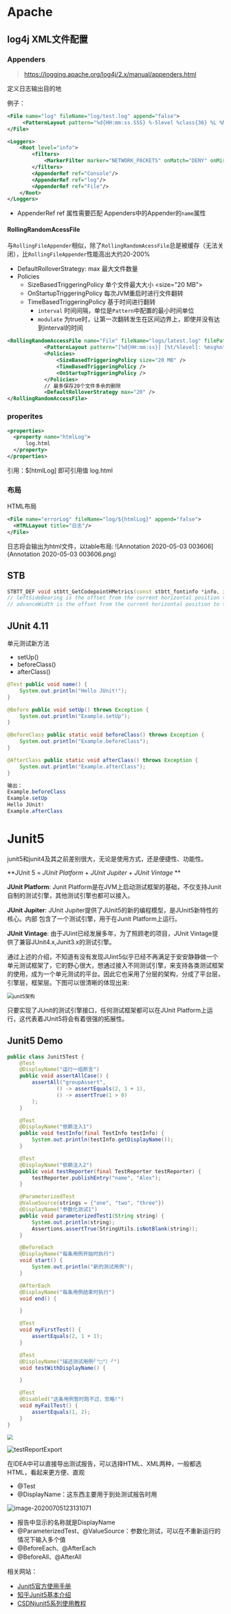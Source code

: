 # Apache

## log4j  XML文件配置

### Appenders

> https://logging.apache.org/log4j/2.x/manual/appenders.html

定义日志输出目的地

例子：
```xml
<File name="log" fileName="log/test.log" append="false">
     <PatternLayout pattern="%d{HH:mm:ss.SSS} %-5level %class{36} %L %M - %msg%xEx%n"/>
</File>

<Loggers>
    <Root level="info">
        <filters>
            <MarkerFilter marker="NETWORK_PACKETS" onMatch="DENY" onMismatch="NEUTRAL"/>
        </filters>
        <AppenderRef ref="Console"/>
        <AppenderRef ref="log"/>
        <AppenderRef ref="File"/>
    </Root>
</Loggers>
```

* AppenderRef ref 属性需要匹配 Appenders中的Appender的`name`属性

#### RollingRandomAcessFile

与`RollingFileAppender`相似，除了`RollingRandomAcessFile`总是被缓存（无法关闭），比`RollingFileAppender`性能高出大约20-200%

* DefaultRolloverStrategy: max 最大文件数量
* Policies
  * SizeBasedTriggeringPolicy 单个文件最大大小 <size="20 MB">
  * OnStartupTriggeringPolicy 每次JVM重启时进行文件翻转
  * TimeBasedTriggeringPolicy 基于时间进行翻转
    * `interval` 时间间隔，单位是`Pattern`中配置的最小时间单位
    * `modulate` 为true时，让第一次翻转发生在区间边界上，即使并没有达到interval的时间  
```xml
<RollingRandomAccessFile name="File" fileName="logs/latest.log" filePattern="logs/%d{yyyy-MM-dd}-%i.log.gz">
            <PatternLayout pattern="[%d{HH:mm:ss}] [%t/%level]: %msg%n"/>
            <Policies>
                <SizeBasedTriggeringPolicy size="20 MB" />
                <TimeBasedTriggeringPolicy />
                <OnStartupTriggeringPolicy />
            </Policies>
            // 最多保存20个文件多余的删除
            <DefaultRolloverStrategy max="20" />
</RollingRandomAccessFile>
```
### properites

```xml
<properties>
  <property name="htmlLog">
      log.html
  </property>
</properties>
```
引用：$[htmlLog] 即可引用值 log.html

### 布局

HTML布局
```xml
<File name="errorLog" fileName="log/${htmlLog}" append="false">
  <HTMLLayout title="日志"/>
</File>
```
日志将会输出为html文件，以table布局:
![Annotation 2020-05-03 003606](Annotation 2020-05-03 003606.png)

## STB

```c++
STBTT_DEF void stbtt_GetCodepointHMetrics(const stbtt_fontinfo *info, int codepoint, int *advanceWidth, int *leftSideBearing);
// leftSideBearing is the offset from the current horizontal position to the left edge of the character
// advanceWidth is the offset from the current horizontal position to the next horizontal position these are expressed in unscaled coordinates
```



## JUnit 4.11

单元测试新方法

* setUp()
* beforeClass()
* afterClass()


```java
@Test public void name() {
    System.out.println("Hello JUnit!");
}

@Before public void setUp() throws Exception {
    System.out.println("Example.setUp");
}

@BeforeClass public static void beforeClass() throws Exception {
    System.out.println("Example.beforeClass");
}

@AfterClass public static void afterClass() throws Exception {
    System.out.println("Example.afterClass");
}

输出：
Example.beforeClass
Example.setUp
Hello JUnit!
Example.afterClass
```

# Junit5

junit5和junit4及其之前差别很大，无论是使用方式，还是便捷性、功能性。

**JUnit 5 = *JUnit Platform* + *JUnit Jupiter* + *JUnit Vintage* **

**JUnit Platform**: Junit Platform是在JVM上启动测试框架的基础，不仅支持Junit自制的测试引擎，其他测试引擎也都可以接入。

**JUnit Jupiter**: JUnit Jupiter提供了JUnit5的新的编程模型，是JUnit5新特性的核心。内部 包含了一个测试引擎，用于在Junit Platform上运行。

**JUnit Vintage**: 由于JUint已经发展多年，为了照顾老的项目，JUnit Vintage提供了兼容JUnit4.x,Junit3.x的测试引擎。

通过上述的介绍，不知道有没有发现JUint5似乎已经不再满足于安安静静做一个单元测试框架了，它的野心很大，想通过接入不同测试引擎，来支持各类测试框架的使用，成为一个单元测试的平台。因此它也采用了分层的架构，分成了平台层，引擎层，框架层。下图可以很清晰的体现出来:

<img src="image\junit5架构.jpg" alt="junit5架构" style="zoom:80%;" />



只要实现了JUnit的测试引擎接口，任何测试框架都可以在JUnit Platform上运行，这代表着JUnit5将会有着很强的拓展性。

## Junit5 Demo

```java
public class Junit5Test {
    @Test
    @DisplayName("运行一组断言")
    public void assertAllCase() {
        assertAll("groupAssert",
                () -> assertEquals(2, 1 + 1),
                () -> assertTrue(1 > 0)
        );
    }

    @Test
    @DisplayName("依赖注入1")
    public void testInfo(final TestInfo testInfo) {
        System.out.println(testInfo.getDisplayName());
    }

    @Test
    @DisplayName("依赖注入2")
    public void testReporter(final TestReporter testReporter) {
        testReporter.publishEntry("name", "Alex");
    }

    @ParameterizedTest
    @ValueSource(strings = {"one", "two", "three"})
    @DisplayName("参数化测试1")
    public void parameterizedTest1(String string) {
        System.out.println(string);
        Assertions.assertTrue(StringUtils.isNotBlank(string));
    }

    @BeforeEach
    @DisplayName("每条用例开始时执行")
    void start() {
        System.out.println("新的测试用例");
    }

    @AfterEach
    @DisplayName("每条用例结束时执行")
    void end() {

    }

    @Test
    void myFirstTest() {
        assertEquals(2, 1 + 1);
    }

    @Test
    @DisplayName("描述测试用例╯°□°）╯")
    void testWithDisplayName() {

    }

    @Test
    @Disabled("这条用例暂时跑不过，忽略!")
    void myFailTest() {
        assertEquals(1, 2);
    }
}
```

<img src="image\junit5TestResult.png" alt=" " style="zoom:80%;" />

![testReportExport](image\testReportExport.png)

在IDEA中可以直接导出测试报告，可以选择HTML、XML两种，一般都选HTML，看起来更方便、直观

* @Test
* @DisplayName：这东西主要用于到处测试报告时用

![image-20200705123131071](E:\Markdown\学习记录\image\htmlTestReportDemo.png)

* 报告中显示的名称就是DisplayName
* @ParameterizedTest、@ValueSource：参数化测试，可以在不重新运行的情况下输入多个值
* @BeforeEach、@AfterEach
* @BeforeAll、@AfterAll

相关网站：

* [Junit5官方使用手册](https://junit.org/junit5/docs/current/user-guide/#overview)
* [知乎Junit5基本介绍](https://zhuanlan.zhihu.com/p/111706639)
* [CSDNjunit5系列使用教程](https://blog.csdn.net/ryo1060732496/article/details/80792246)
